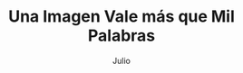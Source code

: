 ---
layout: post
title: Una Imagen Vale más que Mil Palabras
author: Julio
tags: visualizacion-de-datos
excerpt_separator: <!--more-->
---
